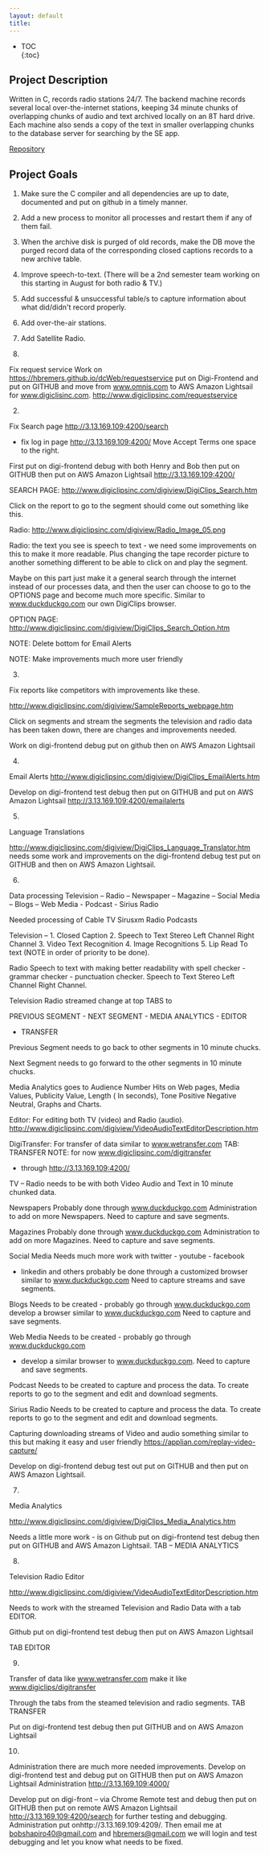 ```yaml
---
layout: default
title: 
---  
```



* TOC  
{:toc}  
  

## Project Description

Written in C, records radio stations 24/7. The backend machine records several local over-the-internet stations, keeping 34 minute chunks of overlapping chunks of audio and text archived locally on an 8T hard drive. Each machine also sends a copy of the text in smaller overlapping chunks to the database server for searching by the SE app.


[Repository](https://github.com/hbremers/Radio)

## Project Goals

1.	Make sure the C compiler and all dependencies are up to date, documented and put on github in a timely manner.
2.	Add a new process to monitor all processes and restart them if any of them fail.
3.	When the archive disk is purged of old records, make the DB move the purged record data of the corresponding closed captions records to a new archive table.
4.	Improve speech-to-text. (There will be a 2nd semester team working on this starting in August for both radio & TV.)
5.	Add successful & unsuccessful table/s to capture information about what did/didn't record properly.
6.	Add over-the-air stations.
7.	Add Satellite Radio.










1. 
Fix request service
Work on https://hbremers.github.io/dcWeb/requestservice
put on Digi-Frontend and  put on GITHUB and move from
www.omnis.com
to AWS Amazon Lightsail for
www.digiclisinc.com.
http://www.digiclipsinc.com/requestservice

2. 
Fix Search page http://3.13.169.109:4200/search
- fix log in page
http://3.13.169.109:4200/
Move Accept Terms one space to the right. 

First
put on digi-frontend debug with both Henry and Bob then put on GITHUB then put on AWS Amazon Lightsail
http://3.13.169.109:4200/  

SEARCH
PAGE: http://www.digiclipsinc.com/digiview/DigiClips_Search.htm 

Click
on the report to go to the segment should come out something like this. 

Radio: 
http://www.digiclipsinc.com/digiview/Radio_Image_05.png 

Radio: 
the text you see is speech to text - we need some improvements on this to make it more readable. Plus changing the tape recorder picture to another something different to be able to click on and play the segment.   

Maybe
on this part just make it a general search through the internet instead of our processes data, and then the user can choose to go to the OPTIONS page and become much more specific.   Similar to
www.duckduckgo.com
our own DigiClips browser. 

OPTION
PAGE:
http://www.digiclipsinc.com/digiview/DigiClips_Search_Option.htm

NOTE: 
Delete bottom for Email Alerts

NOTE: 
Make improvements much more user friendly 

3.
Fix reports
like competitors with improvements like these. 

http://www.digiclipsinc.com/digiview/SampleReports_webpage.htm  

Click
on segments and stream the segments the television and radio data has been taken down, there are changes and improvements needed.

Work
on digi-frontend debug put on github then on AWS Amazon Lightsail  

4.
Email Alerts
http://www.digiclipsinc.com/digiview/DigiClips_EmailAlerts.htm

Develop
on digi-frontend test debug then put on GITHUB and put on AWS Amazon Lightsail http://3.13.169.109:4200/emailalerts 

5.
Language Translations

http://www.digiclipsinc.com/digiview/DigiClips_Language_Translator.htm 
needs some work and improvements on the digi-frontend debug test put on GITHUB and then on AWS Amazon Lightsail. 

6.
Data processing
Television – Radio – Newspaper – Magazine – Social Media – Blogs – Web Media - Podcast - Sirius Radio 

Needed
processing of Cable TV Sirusxm Radio Podcasts 

Television
– 1. Closed Caption 2. Speech to Text Stereo Left Channel Right Channel 3. Video Text Recognition 4. Image Recognitions 5. Lip Read To text (NOTE in order of priority to be done). 

Radio
Speech to text with making better readability with spell checker - grammar checker - punctuation checker. Speech to Text Stereo Left Channel Right Channel. 

Television
Radio streamed change at top TABS to

PREVIOUS
SEGMENT - NEXT
SEGMENT - MEDIA
ANALYTICS - EDITOR
- TRANSFER  

Previous
Segment needs to go back to other segments in 10 minute chucks.

Next
Segment needs to go forward to the other segments in 10 minute
chucks.

Media
Analytics goes to Audience Number Hits on Web pages, Media
Values, Publicity Value, Length ( In seconds), Tone Positive Negative Neutral, Graphs and Charts.

Editor: 
For editing both TV (video) and Radio (audio). http://www.digiclipsinc.com/digiview/VideoAudioTextEditorDescription.htm 

DigiTransfer:
For transfer of data similar to www.wetransfer.com
TAB: TRANSFER NOTE:
for now www.digiclipsinc.com/digitransfer
- through http://3.13.169.109:4200/ 

TV
– Radio needs to be with both Video Audio and Text in 10
minute chunked data.

Newspapers
Probably done through
www.duckduckgo.com
Administration to add on more Newspapers. Need to capture and save segments. 

Magazines
Probably done through
www.duckduckgo.com
Administration to add on more Magazines. Need to capture and save segments. 

Social
Media Needs much more work with twitter - youtube - facebook
- linkedin and others probably be done through a customized browser similar to
www.duckduckgo.com
Need to capture streams and save segments.

Blogs
Needs to be created - probably go through
www.duckduckgo.com
develop a browser similar to www.duckduckgo.com
Need to capture and save segments.

Web
Media Needs to be created - probably go through
www.duckduckgo.com
- develop a similar browser to www.duckduckgo.com.
Need to capture and save segments.

Podcast
Needs to be created to capture and process the data. To create reports to go to the segment and edit and download segments.  

Sirius
Radio Needs to be created to capture and process the data.
To create reports to go to the segment and edit and download segments.  

Capturing
downloading streams of Video and audio something similar to this but making it easy and user friendly
https://applian.com/replay-video-capture/ 

Develop
on digi-frontend debug test out put on GITHUB and then put on AWS Amazon Lightsail. 

7. 
Media Analytics 

http://www.digiclipsinc.com/digiview/DigiClips_Media_Analytics.htm

Needs
a little more work - is on Github put on digi-frontend test debug then put on GITHUB and AWS Amazon Lightsail.  TAB – MEDIA
ANALYTICS 

8.
Television Radio Editor 

http://www.digiclipsinc.com/digiview/VideoAudioTextEditorDescription.htm

Needs
to work with the streamed Television and Radio Data with a tab EDITOR. 

Github
put on digi-frontend test debug then put on AWS Amazon Lightsail

TAB
EDITOR 

9.
Transfer of data
like
www.wetransfer.com
make it like www.digiclips/digitransfer 

Through
the tabs from the steamed television and radio segments. TAB TRANSFER

Put
on digi-frontend test debug then put GITHUB and on AWS Amazon Lightsail 

10.
Administration there
are much more needed improvements.  Develop on digi-frontend test and debug put on GITHUB then put on AWS Amazon Lightsail Administration http://3.13.169.109:4000/ 

Develop
put on digi-front – via Chrome Remote test and debug then
put on GITHUB then put on remote AWS Amazon Lightsail
http://3.13.169.109:4200/search
for further testing and debugging. Administration put onhttp://3.13.169.109:4209/.
Then email me at bobshapiro40@gmail.com and hbremers@gmail.com
we will login and test debugging and let you know what needs to be fixed.  

